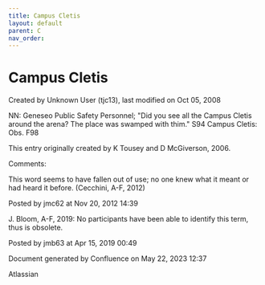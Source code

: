 ```yaml
---
title: Campus Cletis
layout: default
parent: C
nav_order:
---
```


# Campus Cletis

Created by  Unknown User (tjc13), last modified on Oct 05, 2008

NN: Geneseo Public Safety Personnel; &quot;Did you see all the Campus Cletis around the arena? The place was swamped with thim.&quot; S94 Campus Cletis: Obs. F98

This entry originally created by K Tousey and D McGiverson, 2006.

Comments:

This word seems to have fallen out of use; no one knew what it meant or had heard it before. (Cecchini, A-F, 2012)

Posted by jmc62 at Nov 20, 2012 14:39

J. Bloom, A-F, 2019: No participants have been able to identify this term, thus is obsolete. 

Posted by jmb63 at Apr 15, 2019 00:49

Document generated by Confluence on May 22, 2023 12:37

Atlassian
